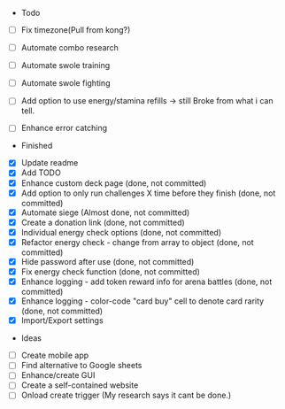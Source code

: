 - Todo
- [ ] Fix timezone(Pull from kong?)
- [ ] Automate combo research
- [ ] Automate swole training
- [ ] Automate swole fighting
- [ ] Add option to use energy/stamina refills -> still Broke from what i can tell.
- [ ] Enhance error catching


- Finished
- [X] Update readme
- [x] Add TODO
- [X] Enhance custom deck page (done, not committed)
- [X] Add option to only run challenges X time before they finish (done, not committed)
- [x] Automate siege (Almost done, not committed)
- [X] Create a donation link (done, not committed)
- [X] Individual energy check options (done, not committed)
- [x] Refactor energy check - change from array to object (done, not committed)
- [X] Hide password after use (done, not committed)
- [X] Fix energy check function (done, not committed)
- [x] Enhance logging - add token reward info for arena battles (done, not committed)
- [x] Enhance logging - color-code "card buy" cell to denote card rarity (done, not committed)
- [X] Import/Export settings

- Ideas
- [ ] Create mobile app
- [ ] Find alternative to Google sheets
- [ ] Enhance/create GUI
- [ ] Create a self-contained website
- [ ] Onload create trigger (My research says it cant be done.)
